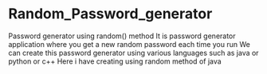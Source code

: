 # Random_Password_generator
Password generator  using random() method
It is password generator application where you get a new random password each time you run
We can create this password generator using various languages such as java or python or c++
Here i have creating using random method of java
